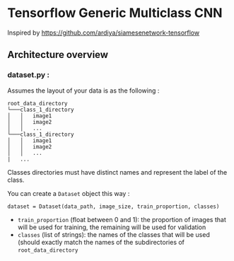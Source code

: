 # Tensorflow Generic Multiclass CNN

Inspired by https://github.com/ardiya/siamesenetwork-tensorflow

## Architecture overview

### dataset.py : 

Assumes the layout of your data is as the following :

```
root_data_directory
└───class_1_directory
│   │   image1
│   │   image2
│   │	...
└───class_1_directory
│   │   image1
│   │   image2
│   │	...
|   ...
```

Classes directories must have distinct names and represent the label of the class.

You can create a `Dataset` object this way : 

	dataset = Dataset(data_path, image_size, train_proportion, classes)
	
- `train_proportion` (float between 0 and 1): the proportion of images that will be used for training, the remaining will be used for validation
- `classes` (list of strings): the names of the classes that will be used (should exactly match the names of the subdirectories of `root_data_directory`


